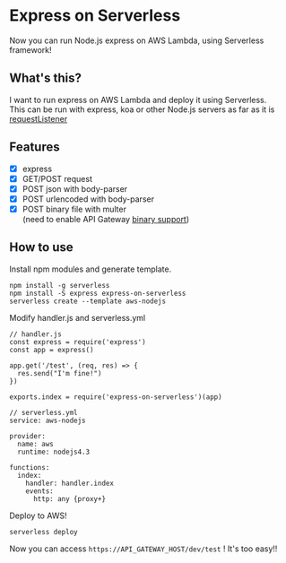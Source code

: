 # Express on Serverless

Now you can run Node.js express on AWS Lambda, using Serverless framework!

## What's this?

I want to run express on AWS Lambda and deploy it using Serverless.  
This can be run with express, koa or other Node.js servers as far as it is [requestListener](https://nodejs.org/api/http.html#http_http_createserver_requestlistener)

## Features

- [x] express
- [x] GET/POST request
- [x] POST json with body-parser
- [x] POST urlencoded with body-parser
- [x] POST binary file with multer  
(need to enable API Gateway [binary support](https://aws.amazon.com/jp/blogs/compute/binary-support-for-api-integrations-with-amazon-api-gateway/))

## How to use

Install npm modules and generate template.

```
npm install -g serverless
npm install -S express express-on-serverless
serverless create --template aws-nodejs
```

Modify handler.js and serverless.yml

```
// handler.js
const express = require('express')
const app = express()

app.get('/test', (req, res) => {
  res.send("I'm fine!")
})

exports.index = require('express-on-serverless')(app)
```

```
// serverless.yml
service: aws-nodejs

provider:
  name: aws
  runtime: nodejs4.3

functions:
  index:
    handler: handler.index
    events:
      http: any {proxy+}
```

Deploy to AWS!

```
serverless deploy
```

Now you can access `https://API_GATEWAY_HOST/dev/test` !
It's too easy!!
